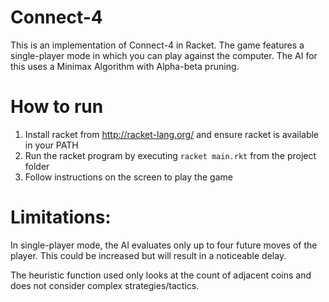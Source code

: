 # Connect-4

This is an implementation of Connect-4 in Racket. The game features a single-player mode in which you can play against the computer. The AI for this uses a Minimax Algorithm with Alpha-beta pruning.

# How to run

1. Install racket from http://racket-lang.org/ and ensure racket is available in your PATH
2. Run the racket program by executing ```racket main.rkt``` from the project folder
3. Follow instructions on the screen to play the game

# Limitations:

In single-player mode, the AI evaluates only up to four future moves of the player. This could be increased but will result in a noticeable delay.

The heuristic function used only looks at the count of adjacent coins and does not consider complex strategies/tactics.